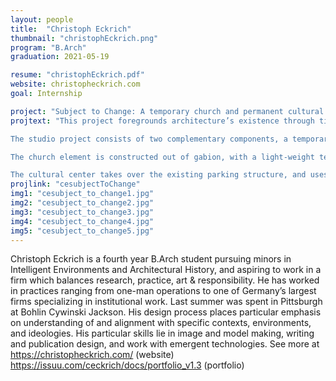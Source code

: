 ```yaml
---
layout: people
title:  "Christoph Eckrich"
thumbnail: "christophEckrich.png"
program: "B.Arch"
graduation: 2021-05-19

resume: "christophEckrich.pdf"
website: christopheckrich.com
goal: Internship

project: "Subject to Change: A temporary church and permanent cultural center for Notre Dame de Paris"
projtext: "This project foregrounds architecture’s existence through time, reexamineing architecture’s historical preoccupation with permanence. Through material and function it questions what the experience of a temporary building should be, and how a permanent one can exist on timescales other than its own.

The studio project consists of two complementary components, a temporary large-scale worship space for use during the 5-year restoration of Notre Dame cathedral, and a cultural center, intended to liaise with the existing crypt viewing space and to house educational and artistic content relating to the history and reconstruction of Notre Dame.

The church element is constructed out of gabion, with a light-weight tensioned roof. These elements are functional and evocative, speaking the language of the crypt underneath and borrowing the rose window of Notre Dame through a forced perspective skylight.

The cultural center takes over the existing parking structure, and uses methods of cut and insertion to turn the space into a contemporary art gallery. The entrance takes the vertical space of the old parking ramp, extending the gabion in a connection between surface and below, and a long winding ramp guides one down. The barrel vaults on the riverbank are vestiges from the Hotel Dieu brought back and utilized as circulation and lightwells in a kind of architectural archeology."
projlink: "cesubjectToChange"
img1: "cesubject_to_change1.jpg"
img2: "cesubject_to_change2.jpg"
img3: "cesubject_to_change3.jpg"
img4: "cesubject_to_change4.jpg"
img5: "cesubject_to_change5.jpg"
---
```


Christoph Eckrich is a fourth year B.Arch student pursuing minors in Intelligent Environments and Architectural History, and aspiring to work in a firm which balances research, practice, art & responsibility. He has worked in practices ranging from one-man operations to one of Germany’s largest firms specializing in institutional work. Last summer was spent in Pittsburgh at Bohlin Cywinski Jackson. His design process places particular emphasis on understanding of and alignment with specific contexts, environments, and ideologies. His particular skills lie in image and model making, writing and publication design, and work with emergent technologies. See more at https://christopheckrich.com/ (website) https://issuu.com/ceckrich/docs/portfolio_v1.3 (portfolio)
